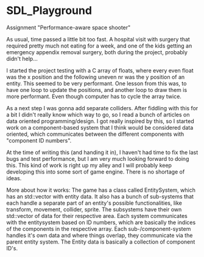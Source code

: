 # SDL_Playground
Assignment "Performance-aware space shooter"


As usual, time passed a little bit too fast. A hospital visit with surgery that required pretty much
not eating for a week, and one of the kids getting an emergency appendix removal surgery, both during 
the project, probably didn't help... 


I started the project testing with a C array of floats, where every even float was the x position and 
the following uneven nr was the y position of an entity.
This seemed to be very performant. One lesson from this was, to have one loop to update the positions, 
and another loop to draw them is more performant. Even though computer has to cycle the array twice.

As a next step I was gonna add separate colliders. After fiddling with this for a bit I didn't really 
know which way to go, so I read a bunch of articles on data oriented programming/design. I got really 
inspired by this, so I started work on a component-based system that I think would be considered data 
oriented, which communicates between the different components with "component ID numbers".

At the time of writing this (and handing it in), I haven't had time to fix the last bugs and test 
performance, but I am very much looking forward to doing this. This kind of work is right up my alley
and I will probably keep developing this into some sort of game engine. There is no shortage of ideas.


More about how it works:
The game has a class called EntitySystem, which has an std::vector with entity data. It also has a 
bunch of sub-systems that each handle a separate part of an entity's possible functionalities, like
transform, movement, collider, sprite. 
The subsystems have their own std::vector of data for their respective area. Each system communicates 
with the entitysystem based on ID numbers, which are basically the indices of the components in the 
respective array. 
Each sub-/component-system handles it's own data and where things overlap, they communicate via the
parent entity system.
The Entity data is basically a collection of component ID's.
